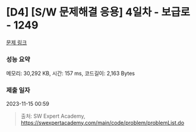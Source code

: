 # [D4] [S/W 문제해결 응용] 4일차 - 보급로 - 1249 

[문제 링크](https://swexpertacademy.com/main/code/problem/problemDetail.do?contestProbId=AV15QRX6APsCFAYD) 

### 성능 요약

메모리: 30,292 KB, 시간: 157 ms, 코드길이: 2,163 Bytes

### 제출 일자

2023-11-15 00:59



> 출처: SW Expert Academy, https://swexpertacademy.com/main/code/problem/problemList.do